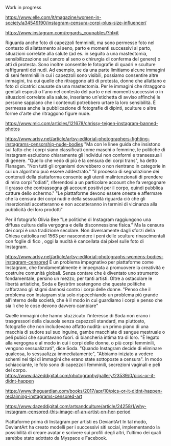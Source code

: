 Work in progress

https://www.elle.com/it/magazine/women-in-society/a34549190/instagram-censura-corpi-plus-size-influencer/

https://www.instagram.com/regards_coupables/?hl=it

Riguarda anche foto di capezzoli femminili, ma sono permesse foto nel contesto di allattamento al seno, parto e momenti successivi al parto, situazioni correlate alla salute (ad es. in seguito a una mastectomia, sensibilizzazione sul cancro al seno o chirurgia di conferma del genere) o atti di protesta. Sono inoltre consentite le fotografie di quadri e sculture raffiguranti dei nudi.
Ad esempio, se da una parte limitiamo alcune immagini di seni femminili in cui i capezzoli sono visibili, possiamo consentire altre immagini, tra cui quelle che ritraggono atti di protesta, donne che allattano e foto di cicatrici causate da una mastectomia. Per le immagini che ritraggono genitali esposti o l'ano nel contesto del parto e nei momenti successivi o in situazioni correlate alla salute, inseriamo un'etichetta di avviso affinché le persone sappiano che i contenuti potrebbero urtare la loro sensibilità. È permessa anche la pubblicazione di fotografie di dipinti, sculture o altre forme d'arte che ritraggono figure nude.

https://www.mic.com/articles/121678/chrissy-teigen-instagram-banned-photos


https://www.artsy.net/article/artsy-editorial-photographers-fighting-instagrams-censorship-nude-bodies
"Ma con le linee guida che insistono sul fatto che i corpi siano classificati come maschi o femmine, le politiche di Instagram escludono chiaramente gli individui non conformi e transessuali di genere. "Quello che vedo di più è la censura dei corpi trans", ha detto Flanagan. "Non tutti gli organismi dovrebbero o non rientrano in categorie in cui un algoritmo può essere addestrato."
"il processo di segnalazione dei contenuti della piattaforma consente agli utenti malintenzionati di prendere di mira corpi "odiati", riferendosi a un particolare account che fa vergognare il grasso che contrassegna gli account positivi per il corpo, quindi pubblica catture dello schermo."
"Le piattaforme devono essere oneste e affermare che la censura dei corpi nudi e della sessualità riguarda ciò che gli inserzionisti accetteranno e non accetteranno in termini di vicinanza alla pubblicità dei loro prodotti"

Per il fotografo Olivia Bee
"Le politiche di Instagram raggiungono una diffusa cultura della vergogna e della disconnessione fisica."
Ma la censura dei corpi è una tradizione secolare. Non diversamente dagli sforzi della Chiesa cattolica nel 1563 per nascondere i peni delle sculture rinascimentali con foglie di fico , oggi la nudità è cancellata dai pixel sulle foto di Instagram.

https://www.artsy.net/article/artsy-editorial-photographs-womens-bodies-instagram-censored
È un problema impegnativo per piattaforme come Instagram, che fondamentalmente è impegnata a promuovere la creatività e costruire comunità globali. Senza contare che è diventato uno strumento fondamentale, persino un mezzo, per tanti artisti. Oltre a ostacolare le libertà artistiche, Soda e Byström sostengono che queste politiche rafforzano gli stigmi dannosi contro i corpi delle donne. "Penso che il problema con Instagram stia solo rispecchiando un problema più grande all'interno della società, che è il modo in cui guardiamo i corpi e penso che sia lì che le cose devono davvero cambiare"

Quelle immagini che hanno stuzzicato l'interesse di Soda non erano i trasgressori della clausola senza capezzoli standard, ma piuttosto, fotografie che non includevano affatto nudità: un primo piano di una macchia di sudore sul suo inguine, gambe macchiate di sangue mestruale o peli pubici che spuntavano fuori. di biancheria intima tra di loro.
"È legato alla vergogna e al modo in cui i corpi delle donne, o più corpi femminili, vengono sessualizzati", dice Soda. "Quando Instagram decide di eliminare qualcosa, lo sessualizza immediatamente", "Abbiamo iniziato a vedere schemi nei tipi di immagini che erano state sottoposte a censura". In modo schiacciante, le foto sono di capezzoli femminili, secrezioni vaginali e peli del corpo.  https://www.dazeddigital.com/photography/gallery/23539/0/pics-or-it-didnt-happen

https://www.theguardian.com/books/2017/apr/10/pics-or-it-didnt-happen-reclaiming-instagrams-censored-art

https://www.dazeddigital.com/artsandculture/article/24258/1/why-instagram-censored-this-image-of-an-artist-on-her-period

Piattaforme prima di Instagram per artisti
es DeviantArt
In tal modo, DeviantArt ha creato modelli per i successivi siti social, implementando la possibilità di creare avatar e scrivere sui profili degli altri, l'ultimo dei quali sarebbe stato adottato da Myspace e Facebook.


